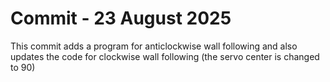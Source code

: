# Commit - 23 August 2025
This commit adds a program for anticlockwise wall following and also updates the code for clockwise wall following (the servo center is changed to 90)